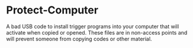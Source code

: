 # Protect-Computer
A bad USB code to install trigger programs into your computer that will activate when copied or opened. These files are in non-access points and will prevent someone from copying codes or other material. 
